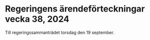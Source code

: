 # Regeringens ärendeförteckningar vecka 38, 2024

Till regeringssammanträdet torsdag den 19 september.
